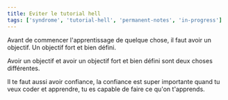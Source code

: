 ```yaml
---
title: Eviter le tutorial hell 
tags: ['syndrome', 'tutorial-hell', 'permanent-notes', 'in-progress']
---
```


Avant de commencer l'apprentissage de quelque chose, il faut avoir un objectif. Un objectif fort et bien défini.

Avoir un objectif et avoir un objectif fort et bien défini sont deux choses différentes.

Il te faut aussi avoir confiance, la confiance est super importante quand tu veux coder et apprendre, tu es capable de faire ce qu'on t'apprends.